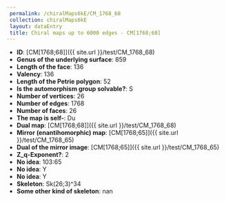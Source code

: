 ```yaml
--- 
 permalink: /chiralMaps6kE/CM_1768_68 
 collection: chiralMaps6kE
 layout: dataEntry
 title: Chiral maps up to 6000 edges - CM[1768;68]
---
```


- **ID**: [CM[1768;68]]({{ site.url }}/test/CM_1768_68)
- **Genus of the underlying surface**: 859
- **Length of the face**: 136
- **Valency**: 136
- **Length of the Petrie polygon**: 52
- **Is the automorphism group solvable?**: S
- **Number of vertices**: 26
- **Number of edges**: 1768
- **Number of faces**: 26
- **The map is self-**: Du
- **Dual map**: [CM[1768;68]]({{ site.url }}/test/CM_1768_68)
- **Mirror (enantihomorphic) map**: [CM[1768;65]]({{ site.url }}/test/CM_1768_65)
- **Dual of the mirror image**: [CM[1768;65]]({{ site.url }}/test/CM_1768_65)
- **Z_q-Exponent?**: 2
- **No idea**:  103:65
- **No idea**: Y
- **No idea**: Y
- **Skeleton**: Sk(26;3)^34
- **Some other kind of skeleton**: nan

